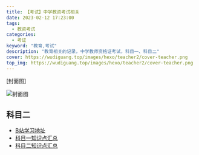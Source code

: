 ```yaml
---
title: 【考试】中学教资考试相关
date: 2023-02-12 17:23:00
tags: 
  - 教资考试
categories: 
  - 考证
keyword: "教育,考试"
description: "教育相关的记录，中学教师资格证考试，科目一、科目二"
cover: https://wudiguang.top/images/hexo/teacher2/cover-teacher.png
top_img: https://wudiguang.top/images/hexo/teacher2/cover-teacher.png
---
```


[封面图]

![封面图](https://wudiguang.top/images/hexo/teacher2/cover-teacher.png)

## 科目二
- [B站学习地址](https://www.bilibili.com/video/BV1sk4y1q7pM)
- [科目一知识点汇总](/gallery/teacher1)
- [科目二知识点汇总](/gallery/teacher2)